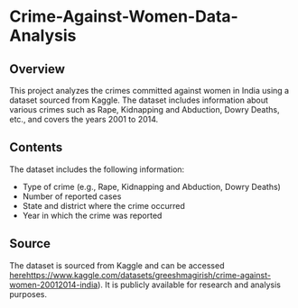 # Crime-Against-Women-Data-Analysis

## Overview
This project analyzes the crimes committed against women in India using a dataset sourced from Kaggle. The dataset includes information about various crimes such as Rape, Kidnapping and Abduction, Dowry Deaths, etc., and covers the years 2001 to 2014.

## Contents
The dataset includes the following information:
- Type of crime (e.g., Rape, Kidnapping and Abduction, Dowry Deaths)
- Number of reported cases
- State and district where the crime occurred
- Year in which the crime was reported

## Source
The dataset is sourced from Kaggle and can be accessed [here](https://www.kaggle.com/datasets/greeshmagirish/crime-against-women-20012014-india)https://www.kaggle.com/datasets/greeshmagirish/crime-against-women-20012014-india). It is publicly available for research and analysis purposes.
